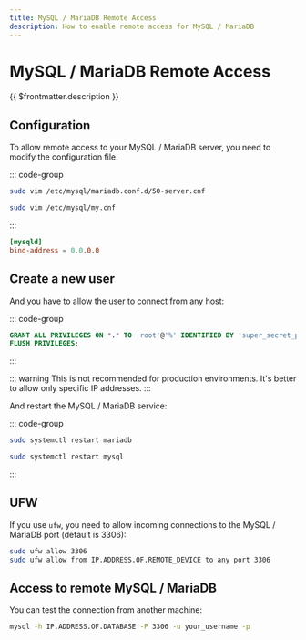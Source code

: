 ```yaml
---
title: MySQL / MariaDB Remote Access
description: How to enable remote access for MySQL / MariaDB
---
```


# MySQL / MariaDB Remote Access

{{ $frontmatter.description }}

## Configuration

To allow remote access to your MySQL / MariaDB server, you need to modify the configuration file.

::: code-group

```sh [MariaDB]
sudo vim /etc/mysql/mariadb.conf.d/50-server.cnf
```

```sh [MySQL]
sudo vim /etc/mysql/my.cnf
```

:::

```sh:/etc/mysql/mariadb.conf.d/50-server.cnf
[mysqld]
bind-address = 0.0.0.0
```

## Create a new user

And you have to allow the user to connect from any host:

::: code-group

```sql [MariaDB]
GRANT ALL PRIVILEGES ON *.* TO 'root'@'%' IDENTIFIED BY 'super_secret_password' WITH GRANT OPTION;
FLUSH PRIVILEGES;
```

:::

::: warning
This is not recommended for production environments. It's better to allow only specific IP addresses.
:::

And restart the MySQL / MariaDB service:

::: code-group

```sh [MariaDB]
sudo systemctl restart mariadb
```

```sh [MySQL]
sudo systemctl restart mysql
```

:::

## UFW

If you use `ufw`, you need to allow incoming connections to the MySQL / MariaDB port (default is 3306):

```sh
sudo ufw allow 3306
sudo ufw allow from IP.ADDRESS.OF.REMOTE_DEVICE to any port 3306
```

## Access to remote MySQL / MariaDB

You can test the connection from another machine:

```sh
mysql -h IP.ADDRESS.OF.DATABASE -P 3306 -u your_username -p
```
